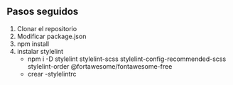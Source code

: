 ## Pasos seguidos

1. Clonar el repositorio
2. Modificar package.json
3. npm install
4. instalar stylelint
    - npm i -D stylelint stylelint-scss stylelint-config-recommended-scss stylelint-order @fortawesome/fontawesome-free
    - crear -stylelintrc

